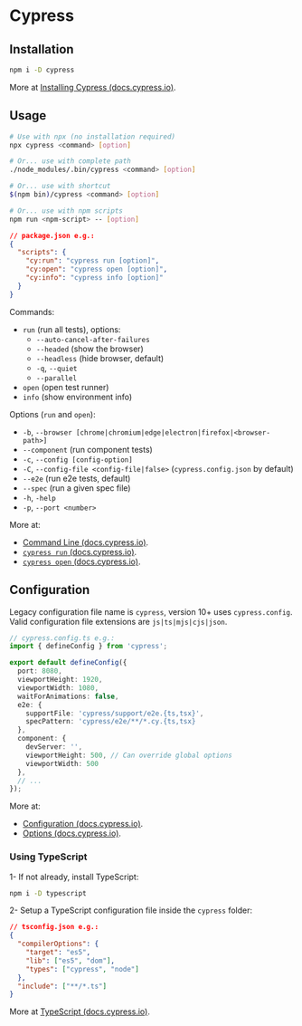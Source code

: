# Cypress

## Installation

```bash
npm i -D cypress
```

More at [Installing Cypress (docs.cypress.io)](https://docs.cypress.io/guides/getting-started/installing-cypress).

## Usage

```bash
# Use with npx (no installation required)
npx cypress <command> [option]
```

```bash
# Or... use with complete path
./node_modules/.bin/cypress <command> [option]
```

```bash
# Or... use with shortcut
$(npm bin)/cypress <command> [option]
```

```bash
# Or... use with npm scripts
npm run <npm-script> -- [option]
```

```json
// package.json e.g.:
{
  "scripts": {
    "cy:run": "cypress run [option]",
    "cy:open": "cypress open [option]",
    "cy:info": "cypress info [option]"
  }
}
```

Commands:

- `run` (run all tests), options:
  - `--auto-cancel-after-failures`
  - `--headed` (show the browser)
  - `--headless` (hide browser, default)
  - `-q`, `--quiet`
  - `--parallel`
- `open` (open test runner)
- `info` (show environment info)

Options (`run` and `open`):

- `-b`, `--browser [chrome|chromium|edge|electron|firefox|<browser-path>]`
- `--component` (run component tests)
- `-c`, `--config [config-option]`
- `-C`, `--config-file <config-file|false>` (`cypress.config.json` by default)
- `--e2e` (run e2e tests, default)
- `--spec` (run a given spec file)
- `-h`, `-help`
- `-p`, `--port <number>`

More at:

- [Command Line (docs.cypress.io)](https://docs.cypress.io/guides/guides/command-line).
- [`cypress run` (docs.cypress.io)](https://docs.cypress.io/guides/guides/command-line#cypress-run).
- [`cypress open` (docs.cypress.io)](https://docs.cypress.io/guides/guides/command-line#cypress-open).

## Configuration

Legacy configuration file name is `cypress`, version 10+ uses `cypress.config`. Valid configuration file extensions are `js|ts|mjs|cjs|json`.

```typescript
// cypress.config.ts e.g.:
import { defineConfig } from 'cypress';

export default defineConfig({
  port: 8080,
  viewportHeight: 1920,
  viewportWidth: 1080,
  waitForAnimations: false,
  e2e: {
    supportFile: 'cypress/support/e2e.{ts,tsx}',
    specPattern: 'cypress/e2e/**/*.cy.{ts,tsx}
  },
  component: {
    devServer: '',
    viewportHeight: 500, // Can override global options
    viewportWidth: 500
  },
  // ...
});
```

More at:

- [Configuration (docs.cypress.io)](https://docs.cypress.io/guides/references/configuration).
- [Options (docs.cypress.io)](https://docs.cypress.io/guides/references/configuration#Options).

### Using TypeScript

1- If not already, install TypeScript:

```bash
npm i -D typescript
```

2- Setup a TypeScript configuration file inside the `cypress` folder:

```json
// tsconfig.json e.g.:
{
  "compilerOptions": {
    "target": "es5",
    "lib": ["es5", "dom"],
    "types": ["cypress", "node"]
  },
  "include": ["**/*.ts"]
}
```

More at [TypeScript (docs.cypress.io)](https://docs.cypress.io/guides/tooling/typescript-support).

